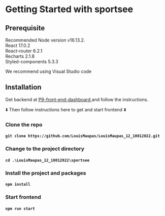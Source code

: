 # Getting Started with sportsee

## Prerequisite

Recommended Node version v16.13.2.\
React 17.0.2 \
React-router 6.2.1 \
Recharts 2.1.8 \
Styled-components 5.3.3

We recommend using Visual Studio code

## Installation

Get backend at <a href="https://github.com/OpenClassrooms-Student-Center/P9-front-end-dashboard">P9-front-end-dashboard </a>
and follow the instructions.

:arrow_down: Then follow instructions here to get and start frontend :arrow_down:

### Clone the repo

#### `git clone https://github.com/LouisMaupas/LouisMaupas_12_10012022.git`

### Change to the project directory 

#### `cd .\LouisMaupas_12_10012022\sportsee`

### Install the project and packages

#### `npm install`

### Start frontend

#### `npm run start`


